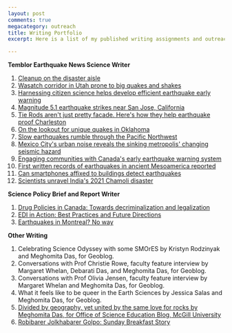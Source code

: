 ```yaml
---
layout: post
comments: true
megacategory: outreach
title: Writing Portfolio
excerpt: Here is a list of my published writing assignments and outreach authorship across different genres. For my personal writing, please refer to the Blog tab on my website. 

---
```


**Temblor Earthquake News Science Writer**

1. [Cleanup on the disaster aisle](https://temblor.net/earthquake-insights/natural-hazard-disaster-debris-cleanup-15413/)
2. [Wasatch corridor in Utah prone to big quakes and shakes](https://temblor.net/earthquake-insights/understanding-utah-seismic-hazard-14847/)
3. [Harnessing citizen science helps develop efficient earthquake early warning](https://temblor.net/earthquake-insights/citizen-science-earthquake-early-warning-14826/)
4. [Magnitude 5.1 earthquake strikes near San Jose, California](https://temblor.net/earthquake-insights/san-jose-rattled-by-earthquake-14583/)
5. [Tie Rods aren't just pretty facade. Here's how they help earthquake proof Charleston](https://temblor.net/earthquake-insights/tie-rods-earthquake-proof-charleston-14509/)
6. [On the lookout for unique quakes in Oklahoma](https://temblor.net/earthquake-insights/on-the-lookout-for-unique-quakes-in-oklahoma-14373/)
7. [Slow earthquakes rumble through the Pacific Northwest](https://temblor.net/earthquake-insights/slow-earthquakes-rumble-through-the-pacific-northwest-14265/)
8. [Mexico City's urban noise reveals the sinking metropolis' changing seismic hazard](https://temblor.net/earthquake-insights/mexico-city-earthquake-hazard-changes-as-city-sinks-14147/)
9. [Engaging communities with Canada's early earthquake warning system](https://temblor.net/earthquake-insights/engaging-communities-with-canadas-earthquake-early-warning-system-13556/)
10. [First written records of earthquakes in ancient Mesoamerica reported](https://temblor.net/earthquake-insights/first-written-records-of-earthquakes-in-ancient-mesoamerica-reported-13332/)
11. [Can smartphones affixed to buildings detect earthquakes](https://temblor.net/earthquake-insights/can-smartphones-affixed-to-buildings-detect-earthquakes-13269/)
12. [Scientists unravel India's 2021 Chamoli disaster](https://temblor.net/discoveries/scientists-unravel-indias-2021-chamoli-disaster-12972/)


**Science Policy Brief and Report Writer**
1. [Drug Policies in Canada: Towards decriminalization and legalization](https://www.sp-exchange.ca/_files/ugd/7fd26f_cd463b7ee5304772a824c1706defafba.pdf)
2. [EDI in Action: Best Practices and Future Directions](https://www.sp-exchange.ca/_files/ugd/7fd26f_0c146253f2914eb7a1429b114b774c65.pdf)
3. [Earthquakes in Montreal? No way](https://dsp-spe.medium.com/earthquakes-in-montreal-no-way-144697bbf71f)
   

**Other Writing**
1. Celebrating Science Odyssey with some SMOrES by Kristyn Rodzinyak and Meghomita Das, for Geoblog.
2. Conversations with Prof Christie Rowe, faculty feature interview by Margaret Whelan, Debarati Das, and Meghomita Das, for Geoblog.
3. Conversations with Prof Olivia Jensen, faculty feature interview by Margaret Whelan and Meghomita Das, for Geoblog.
4. What it feels like to be queer in the Earth Sciences by Jessica Salas and Meghomita Das, for Geoblog.
5. [Divided by geography, yet united by the same love for rocks by Meghomita Das, for Office of Science Education Blog, McGill University](https://www.mcgill.ca/ose/channels/news/divided-geography-yet-united-same-love-rocks-327667)
6. [Robibarer Jolkhabarer Golpo: Sunday Breakfast Story](https://heyzine.com/flip-book/76e257d6be.html#page/66)
